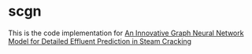 # scgn

This is the code implementation for [An Innovative Graph Neural Network Model for Detailed Effluent Prediction in Steam Cracking](https://pubs.acs.org/doi/10.1021/acs.iecr.1c03728)
